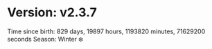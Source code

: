 # Version: v2.3.7
Time since birth: 829 days, 19897 hours, 1193820 minutes, 71629200 seconds
Season: Winter ❄️
